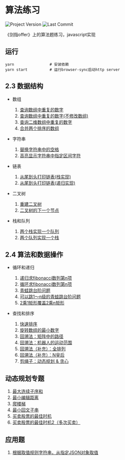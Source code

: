 # 算法练习

![Project Version](https://img.shields.io/github/package-json/v/xlkang/algorithm-practice)
![Last Commit](https://img.shields.io/github/last-commit/xlkang/algorithm-practice)

《剑指offer》上的算法题练习，javascript实现

## 运行

```shell
yarn                # 安装依赖
yarn start          # 运行browser-sync启动http server
```

## 2.3 数据结构

- 数组
    1. [查询数组中重复的数字](https://github.com/xlkang/algorithm-practice/blob/master/2-3/array/findRepeatNum.js)
    2. [查询数组中重复的数字(不修改数组)](https://github.com/xlkang/algorithm-practice/blob/master/2-3/array/findRepeatNumDontModify.js)
    3. [查询二维数组中重复的数字](https://github.com/xlkang/algorithm-practice/blob/master/2-3/array/findTwoDigitArray.js)
    4. [合并两个排序的数组](https://github.com/xlkang/algorithm-practice/blob/master/array/2-3/combineSortedArrays.js)

- 字符串
    1. [替换字符串中的空格](https://github.com/xlkang/algorithm-practice/blob/master/string/2-3/replaceSpaceOfString.js)
    2. [高亮显示字符串中指定区间字符](https://github.com/xlkang/algorithm-practice/blob/master/2-3/string/highlightWordOfString.js)

- 链表
    1. [从尾到头打印链表(栈实现)](https://github.com/xlkang/algorithm-practice/blob/master/2-3/linkedList/printLindedListfromEToS.js)
    2. [从尾到头打印链表(递归实现)](https://github.com/xlkang/algorithm-practice/blob/master/2-3/linkedList/printLindedListfromEToS_recursion.js)

- 二叉树
    1. [重建二叉树](https://github.com/xlkang/algorithm-practice/blob/master/2-3/tree/rebuildBinaryTree.js)
    2. [二叉树的下一个节点](https://github.com/xlkang/algorithm-practice/blob/master/2-3/tree/nextNodeOfBinaryTree.js)

- 栈和队列
    1. [两个栈实现一个队列](https://github.com/xlkang/algorithm-practice/blob/master/2-3/stackAndQueue/cQueueByTwoStacks.js)
    2. [两个队列实现一个栈](https://github.com/xlkang/algorithm-practice/blob/master/2-3/stackAndQueue/cStackByTwoQueues.js)

## 2.4 算法和数据操作

 - 循环和递归
    1. [递归求fibonacci数列第n项](https://github.com/xlkang/algorithm-practice/blob/master/2-4/loopAndRecursion/fibonacciRecursion.js)
    2. [循环求fibonacci数列第n项](https://github.com/xlkang/algorithm-practice/blob/master/2-4/loopAndRecursion/fibonacciLoop.js)
    3. [青蛙跳台阶问题](https://github.com/xlkang/algorithm-practice/blob/master/2-4/loopAndRecursion/jumpSteps.js)
    4. [可以跳1～n级的青蛙跳台阶问题](https://github.com/xlkang/algorithm-practice/blob/master/2-4/loopAndRecursion/jumpStepsWithN.js)
    5. [2乘1矩形覆盖2乘n矩形](https://github.com/xlkang/algorithm-practice/blob/master/2-4/loopAndRecursion/coverRectangle.js)

 - 查找和排序
    1. [快速排序](https://github.com/xlkang/algorithm-practice/blob/master/2-4/searchAndSort/quickSort.js)
    2. [旋转数组的最小数字](https://github.com/xlkang/algorithm-practice/blob/master/2-4/searchAndSort/minNumInRotateArray.js)
    3. [回溯法：矩阵中的路径](https://github.com/xlkang/algorithm-practice/blob/master/2-4/searchAndSort/pathInMatrix.js)
    4. [回溯法：机器人的运动范围](https://github.com/xlkang/algorithm-practice/blob/master/2-4/searchAndSort/robotTrajectory.js)
    5. [回溯法（补充）：全排列](https://github.com/xlkang/algorithm-practice/blob/master/2-4/searchAndSort/backtrack.js)
    6. [回溯法（补充）：N皇后](https://github.com/xlkang/algorithm-practice/blob/master/2-4/searchAndSort/nQueens.js)
    7. [剪绳子：动态规划 & 贪心](https://github.com/xlkang/algorithm-practice/blob/master/2-4/searchAndSort/dynamicAndGreedy.js)

## 动态规划专题

1. [最大连续子序和](https://github.com/xlkang/algorithm-practice/blob/master/dp/maxSubArray.js)
2. [最小编辑距离](https://github.com/xlkang/algorithm-practice/blob/master/dp/minDistance.js)
3. [爬楼梯](https://github.com/xlkang/algorithm-practice/blob/master/dp/climbStairs.js)
4. [最小回文子串](https://github.com/xlkang/algorithm-practice/blob/master/dp/longestPalindrome.js)
5. [买卖股票的最佳时机](https://github.com/xlkang/algorithm-practice/blob/master/dp/maxProfit.js)
6. [买卖股票的最佳时机2（多次买卖）](https://github.com/xlkang/algorithm-practice/blob/master/dp/maxProfit2.js)

## 应用题

1. [根据取值规则字符串，从指定JSON对象取值](https://github.com/xlkang/algorithm-practice/blob/master/applications/getValueFromJson.js)
